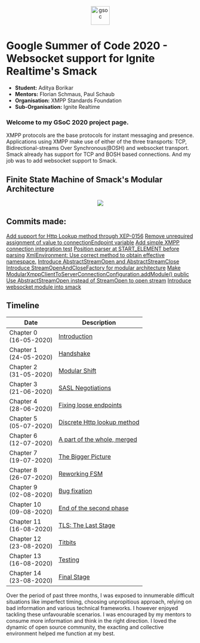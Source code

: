 <center><a href="https://summerofcode.withgoogle.com/projects/#6653942668197888"><img src="https://developers.google.com/open-source/gsoc/resources/downloads/GSoC-logo-horizontal.svg" alt="gsoc" height="50"/></a></center>

# Google Summer of Code 2020 - Websocket support for Ignite Realtime's Smack

* **Student:** Aditya Borikar
* **Mentors:** Florian Schmaus, Paul Schaub
* **Organisation:** XMPP Standards Foundation
* **Sub-Organisation:** Ignite Realtime

### Welcome to my GSoC 2020 project page.

XMPP protocols are the base protocols for instant messaging and presence. Applications using XMPP make use of either of the three transports: TCP, Bidirectional-streams Over Synchronous(BOSH) and websocket transport. Smack already has support for TCP and BOSH based connections. And my job was to add websocket support to Smack.

## Finite State Machine of Smack's Modular Architecture

<center>
    <img src="https://adiaholic.github.io/gsoc2020/assets/images/websocketAndTcp.png">
</center>

## Commits made:

[Add support for Http Lookup method through XEP-0156](https://github.com/igniterealtime/Smack/commit/dcb66eef592bf3959a3aaafae0802e0b35500e2d)
[Remove unrequired assignment of value to connectionEndpoint variable](https://github.com/igniterealtime/Smack/commit/45f75d5ce0dcb4e8c68ea59109211dda8799565f)
[Add simple XMPP connection integration test](https://github.com/igniterealtime/Smack/commit/fcaeca48ec0eb3848c51ee778ce3626b06c9b7db)
[Position parser at START_ELEMENT before parsing](https://github.com/igniterealtime/Smack/commit/7796b367cc779a001a42c7313bbdaf5f50c325b6)
[XmlEnvironment: Use correct method to obtain effective namespace.](https://github.com/igniterealtime/Smack/commit/c9cf4f15419be5a20bb7a046facfb664b0141f38)
[Introduce AbstractStreamOpen and AbstractStreamClose](https://github.com/igniterealtime/Smack/commit/9fcc97836bf5bb8fb788dc44675bf4e5f50e6f25)
[Introduce StreamOpenAndCloseFactory for modular architecture](https://github.com/igniterealtime/Smack/commit/0e49adff1d4d88359c3a0c2c2d60efdfc31677e8)
[Make ModularXmppClientToServerConnectionConfiguration.addModule() public](https://github.com/igniterealtime/Smack/commit/db385e6595d02b95ce0c221e718780a8ee59fc89)
[Use AbstractStreamOpen instead of StreamOpen to open stream](https://github.com/igniterealtime/Smack/commit/648a1cfab1f69f9b00070182d55142d3d0f35965)
[Introduce websocket module into smack]()

## Timeline
| Date                 | Description  |
|----------------------|--------------|
|Chapter 0<br>(16-05-2020)|[Introduction](https://adiaholic.github.io/gsoc2020/2020/05/16/Chapter-0-Introduction.html) |
|Chapter 1<br>(24-05-2020)| [Handshake](https://adiaholic.github.io/gsoc2020/2020/05/24/Chapter-1-Handshake.html)|
|Chapter 2<br>(31-05-2020)| [Modular Shift](https://adiaholic.github.io/gsoc2020/2020/05/31/Chapter-2-Modular-Shift.html)|
|Chapter 3<br>(21-06-2020)| [SASL Negotiations](https://adiaholic.github.io/gsoc2020/2020/06/07/Chapter-3-sasl-negotiations.html)|
|Chapter 4<br>(28-06-2020)| [Fixing loose endpoints](https://adiaholic.github.io/gsoc2020/2020/06/14/Chapter-4-fix-loose-endpoints.html)|
|Chapter 5<br>(05-07-2020)| [Discrete Http lookup method](https://adiaholic.github.io/gsoc2020/2020/06/21/Chapter-5-Discrete-Http-Lookup-Method.html)|
|Chapter 6<br>(12-07-2020)| [A part of the whole, merged](https://adiaholic.github.io/gsoc2020/2020/06/28/Chapter-6-Part-Of-The-Whole.html)|
|Chapter 7<br>(19-07-2020)| [The Bigger Picture](https://adiaholic.github.io/gsoc2020/2020/07/06/Chapter-7-The-Bigger-Picture.html)|
|Chapter 8<br>(26-07-2020)| [Reworking FSM](https://adiaholic.github.io/gsoc2020/2020/07/12/Chapter-8-Reworking-FSM.html)|
|Chapter 9<br>(02-08-2020)| [Bug fixation](https://adiaholic.github.io/gsoc2020/2020/07/19/Chapter-9-Fixing-Bugs.html)|
|Chapter 10<br>(09-08-2020)| [End of the second phase](https://adiaholic.github.io/gsoc2020/2020/07/26/Chapter-10-End-of-second-phase.html)|
|Chapter 11<br>(16-08-2020)| [TLS: The Last Stage](https://adiaholic.github.io/gsoc2020/2020/08/02/Chapter-11-TLS.html)|
|Chapter 12<br>(23-08-2020)| [Titbits](https://adiaholic.github.io/gsoc2020/2020/08/09/Chapter-12-Titbits.html)|
|Chapter 13<br>(16-08-2020)| [Testing](https://adiaholic.github.io/gsoc2020/2020/08/16/Chapter-13-Testing.html)|
|Chapter 14<br>(23-08-2020)| [Final Stage](https://adiaholic.github.io/gsoc2020/2020/08/23/Chapter-14-Final-Stages.html)|


Over the period of past three months, I was exposed to innumerable difficult situations like imperfect timing, choosing unpropitious approach, relying on bad information and various technical frameworks. I however enjoyed tackling these unfavourable scenarios. I was encouraged by my mentors to consume more information and think in the right direction. I loved the dynamic of open source community, the exacting and collective environment helped me function at my best.

